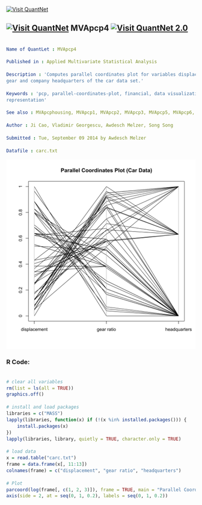 
[<img src="https://github.com/QuantLet/Styleguide-and-FAQ/blob/master/pictures/banner.png" width="888" alt="Visit QuantNet">](http://quantlet.de/)

## [<img src="https://github.com/QuantLet/Styleguide-and-FAQ/blob/master/pictures/qloqo.png" alt="Visit QuantNet">](http://quantlet.de/) **MVApcp4** [<img src="https://github.com/QuantLet/Styleguide-and-FAQ/blob/master/pictures/QN2.png" width="60" alt="Visit QuantNet 2.0">](http://quantlet.de/)

```yaml

Name of QuantLet : MVApcp4

Published in : Applied Multivariate Statistical Analysis

Description : 'Computes parallel coordinates plot for variables displacement, gear ratio for high
gear and company headquarters of the car data set.'

Keywords : 'pcp, parallel-coordinates-plot, financial, data visualization, plot, graphical
representation'

See also : MVApcphousing, MVApcp1, MVApcp2, MVApcp3, MVApcp5, MVApcp6, MVApcp7, MVApcp8

Author : Ji Cao, Vladimir Georgescu, Awdesch Melzer, Song Song

Submitted : Tue, September 09 2014 by Awdesch Melzer

Datafile : carc.txt

```

![Picture1](MVApcp4.png)


### R Code:
```r

# clear all variables
rm(list = ls(all = TRUE))
graphics.off()

# install and load packages
libraries = c("MASS")
lapply(libraries, function(x) if (!(x %in% installed.packages())) {
    install.packages(x)
})
lapply(libraries, library, quietly = TRUE, character.only = TRUE)

# load data
x = read.table("carc.txt")
frame = data.frame(x[, 11:13])
colnames(frame) = c("displacement", "gear ratio", "headquarters")

# Plot
parcoord(log(frame[, c(1, 2, 3)]), frame = TRUE, main = "Parallel Coordinates Plot (Car Data)")
axis(side = 2, at = seq(0, 1, 0.2), labels = seq(0, 1, 0.2)) 

```
